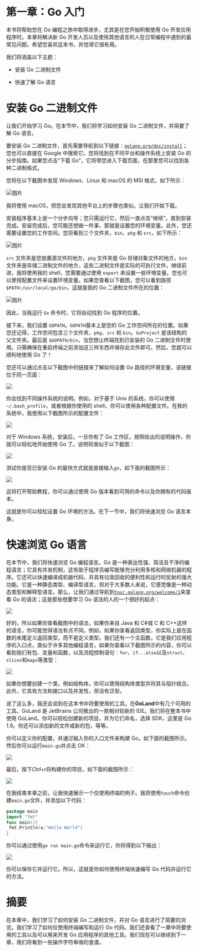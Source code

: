 # 第一章：Go 入门

本书将帮助您在 Go 编程之旅中取得进步，尤其是在您开始积极使用 Go 开发应用程序时。本章将解决新 Go 开发人员以及使用其他语言的人在日常编程中遇到的最常见问题。希望您喜欢这本书，并觉得它很有用。

我们将涵盖以下主题：

+   安装 Go 二进制文件

+   快速了解 Go 语言

# 安装 Go 二进制文件

让我们开始学习 Go。在本节中，我们将学习如何安装 Go 二进制文件，并简要了解 Go 语言。

要安装 Go 二进制文件，首先需要导航到以下链接：[`golang.org/doc/install`](https://golang.org/doc/install)；您也可以直接在 Google 中搜索它。您将找到在不同平台和操作系统上安装 Go 的分步指南。如果您点击“下载 Go”，它将带您进入下载页面，在那里您可以找到各种二进制格式。

您将在以下截图中发现 Windows、Linux 和 macOS 的 MSI 格式，如下所示：

![图片](img/cc1f0180-dd8d-4c29-88bf-3e936a68fed2.png)

我将使用 macOS，但您会发现其他平台上的步骤也类似。让我们开始下载。

安装程序基本上是一个分步向导；您只需运行它，然后一直点击“继续”，直到安装完成。安装完成后，您可能还想做一件事，那就是设置您的环境变量。此外，您还需要设置您的工作空间。您将看到三个文件夹，`bin`、`pkg` 和 `src`，如下所示：

![图片](img/ad693586-b8d7-4898-b568-296ea7bd9c88.png)

`src` 文件夹是您放置源文件的地方，`pkg` 文件夹是 Go 存储对象文件的地方，`bin` 文件夹是存储二进制文件的地方，这些二进制文件是实际的可执行文件。继续前进，我将使用我的 shell，您需要通过使用 `export` 来设置一些环境变量。您也可以使用配置文件来设置环境变量。如果您查看以下截图，您可以看到路径 `$PATH:/usr/local/go/bin`，这就是我的 Go 二进制文件所在的位置：

![图片](img/a05dd85f-116b-482c-83c9-2b17140c83d1.png)

因此，当我运行 `Go` 命令时，它将自动找到 Go 程序的位置。

接下来，我们设置 `GOPATH`。`GOPATH`基本上是您的 Go 工作空间所在的位置。如果您还记得，工作空间包含三个文件夹，`pkg`、`src` 和 `bin`。`GoProject` 是该结构的父文件夹。最后是 `$GOPATH/bin`，当您想让终端找到已安装的 Go 二进制文件时使用。只需确保在重启终端之前添加这三样东西并保存此文件即可。然后，您就可以顺利地使用 Go 了！

您还可以通过点击以下截图中的链接来了解如何设置 Go 路径的环境变量，该链接位于同一页面：

![](img/ece31944-4fa2-4491-8969-1db2b04813f2.png)

你会找到不同操作系统的说明。例如，对于基于 Unix 的系统，你可以使用`~/.bash_profile`，或者根据你使用的 shell，你可以使用各种配置文件。在我的系统中，我使用以下截图所示的配置文件：

![](img/2ec25741-dc7c-4fb6-b138-7fcda340d3f4.png)

对于 Windows 系统，安装后，一旦你有了 Go 工作区，按照给出的说明操作，你就可以轻松地开始使用 Go 了。说明将类似于以下截图：

![](img/1ee9027a-dde7-4abd-88ee-598e7c11adc4.png)

测试你是否已安装 Go 的最快方式就是直接输入`go`，如下面的截图所示：

![](img/ae4661b5-6535-46c1-8ed7-1e5ca5c58cf2.png)

这将打开帮助教程，你可以通过使用 Go 版本看到可用的命令以及你拥有的代码版本。

这就是你可以轻松设置 Go 环境的方法。在下一节中，我们将快速浏览 Go 语言本身。

# 快速浏览 Go 语言

在本节中，我们将快速浏览 Go 编程语言。Go 是一种表达性强、简洁且干净的编程语言；它具有并发机制，这有助于程序员编写能够充分利用多核和网络机器的程序。它还可以快速编译成机器代码，并具有垃圾回收的便利性和运行时反射的强大功能。它是一种静态类型、编译型语言，但对于大多数人来说，它感觉像是一种动态类型和解释型语言。那么，让我们通过导航到[`tour.golang.org/welcome/1`](https://tour.golang.org/welcome/1)来查看 Go 的语法；这是那些想要学习 Go 语法的人的一个很好的起点：

![](img/0531d92f-0fa8-49d2-b0a5-5fe4de42171d.png)

好的，所以如果你查看截图中的语法，如果你来自 Java 和 C#或 C 和 C++这样的语言，你可能觉得语法有点不同。例如，如果你查看返回类型，你实际上是在函数的末尾定义返回类型，而不是定义类型。我们还有一个主函数，它是我们应用程序的入口点，类似于许多其他编程语言，如果你查看以下截图所示的内容，你可以看到我们有包、变量和函数，以及流程控制语句：`for`、`if...else`以及`struct`、`slices`和`maps`等类型：

![](img/2aff032d-e205-49a6-a873-da00529d102e.png)

如果你想要创建一个类，例如结构体，你可以使用结构体类型并将其与指针结合。此外，它具有方法和接口以及并发性，但没有泛型。

说了这么多，我还会谈到在这本书中将要使用的工具。在**GoLand**中有几个可用的工具。GoLand 是 JetBrains 公司推出的一款相对较新的 IDE。我们将在整本书中使用 GoLand。你可以轻松创建新的项目，并为它们命名，选择 SDK，这里是 Go 1.9。你还可以添加新的文件或新的包，等等。

你可以定义你的配置，并通过输入你的入口文件来构建 Go，如下面的截图所示。然后你可以运行`main.go`并点击 OK：

![](img/ef4f11d9-cb81-44f4-a70b-f72f7bcf9fdf.png)

最后，按下*Ctrl*+*r*将构建你的项目，如下面的截图所示：

![](img/c3e1bc05-93d5-4ec2-95ae-1da7786c8ce7.png)

在我结束本章之前，让我快速展示一个仅使用终端的例子。我将使用`touch`命令创建`main.go`文件，并添加以下代码：

```go
package main
import "fmt"
func main(){
 fmt.Println(a:"Hello World")
}
```

你可以通过使用`go run main.go`命令来运行它，你将得到以下输出：

![](img/ed40c885-8935-47d5-8781-bf553c172e2f.png)

你可以保存它并运行它。所以，这就是你如何使用终端快速编写 Go 代码并运行它的方法。

# 摘要

在本章中，我们学习了如何安装 Go 二进制文件，并对 Go 语言进行了简要的浏览。我们学习了如何仅使用终端编写和运行 Go 代码。我们还查看了一章中将要使用的工具以及可以用来开发 Go 应用程序的其他工具。我们现在可以继续到下一章，我们将看到一些操作字符串值的食谱。
